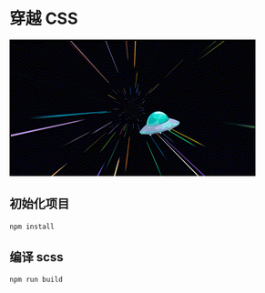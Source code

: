 # 穿越 CSS

![avatar](./images/preview.gif)

## 初始化项目
```bash
npm install
```

## 编译 scss
```bash
npm run build
```